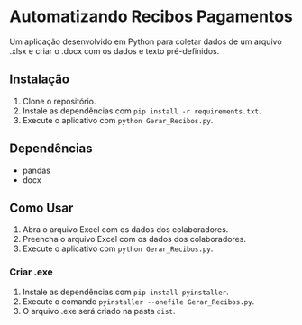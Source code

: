 # Automatizando Recibos Pagamentos

Um aplicação desenvolvido em Python para coletar dados de um arquivo .xlsx e criar o .docx com os dados e texto pré-definidos.



## Instalação

1. Clone o repositório.
2. Instale as dependências com `pip install -r requirements.txt`.
3. Execute o aplicativo com `python Gerar_Recibos.py`.

## Dependências

- pandas 
- docx

## Como Usar

1. Abra o arquivo Excel com os dados dos colaboradores.
2. Preencha o arquivo Excel com os dados dos colaboradores.
3. Execute o aplicativo com `python Gerar_Recibos.py`.

### Criar .exe

1. Instale as dependências com `pip install pyinstaller`.
2. Execute o comando `pyinstaller --onefile Gerar_Recibos.py`.
3. O arquivo .exe será criado na pasta `dist`.

